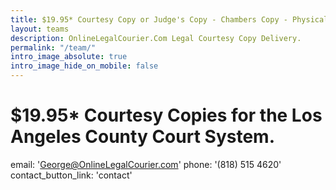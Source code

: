 ```yaml
---
title: $19.95* Courtesy Copy or Judge's Copy - Chambers Copy - Physically Delivered to Courthouse.
layout: teams
description: OnlineLegalCourier.Com Legal Courtesy Copy Delivery.
permalink: "/team/"
intro_image_absolute: true
intro_image_hide_on_mobile: false
---
```


# $19.95* Courtesy Copies for the Los Angeles County Court System.

email: 'George@OnlineLegalCourier.com'
phone: '(818) 515 4620'
contact_button_link: 'contact'
